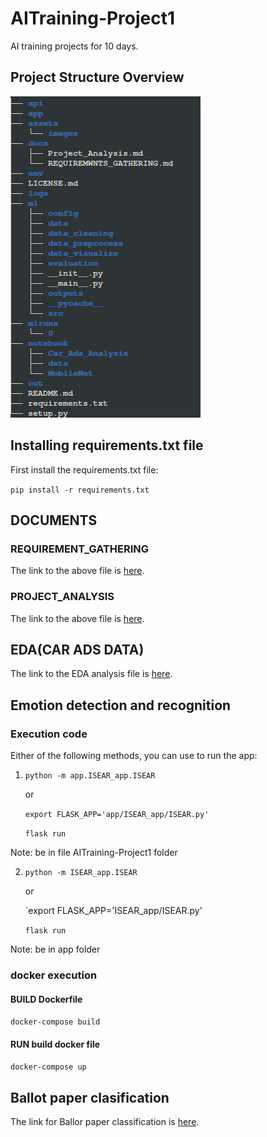 # AITraining-Project1

AI training projects for 10 days.

## Project Structure Overview
  ![project_structure](./assets/images/project_structure.png)

## Installing requirements.txt file 

First install the requirements.txt file:

`pip install -r requirements.txt`

## DOCUMENTS

### REQUIREMENT_GATHERING
  The link to the above file is [here](./docs/REQUIREMWNTS_GATHERING.md).

### PROJECT_ANALYSIS
  The link to the above file is [here](./docs/Project_Analysis.md).

## EDA(CAR ADS DATA)
 The link to the EDA analysis file is [here](./notebook/Car_Ads_Analysis/bg_car_ads_data_analysis.ipynb).

## Emotion detection and recognition

  ### Execution code
  Either of the following methods, you can use to run the app:

  1. `python -m app.ISEAR_app.ISEAR` 

      or

      `export FLASK_APP='app/ISEAR_app/ISEAR.py'`
      
      `flask run`
      

  Note: be in file AITraining-Project1 folder

  2. `python -m ISEAR_app.ISEAR`  
      
      or
      
      `export FLASK_APP='ISEAR_app/ISEAR.py'
      
      `flask run`
      
  Note: be in app folder


  ### docker execution

  #### BUILD Dockerfile
  `docker-compose build`

  #### RUN build docker file
  `docker-compose up`

## Ballot paper clasification

  The link for Ballor paper classification is [here](./notebook/Ballot_Paper_Classification/MobileNet/bg_ballot_paper_Mobilenet.ipynb).



  
